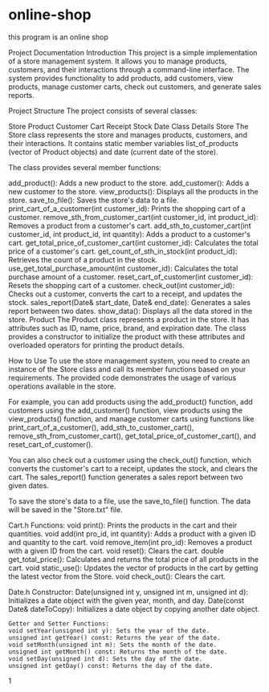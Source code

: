 # online-shop
this program is an online shop

Project Documentation
Introduction
This project is a simple implementation of a store management system. It allows you to manage products, customers, and their interactions through a command-line interface. The system provides functionality to add products, add customers, view products, manage customer carts, check out customers, and generate sales reports.

Project Structure
The project consists of several classes:

Store
Product
Customer
Cart
Receipt
Stock
Date
Class Details
Store
The Store class represents the store and manages products, customers, and their interactions. It contains static member variables list_of_products (vector of Product objects) and date (current date of the store).

The class provides several member functions:

add_product(): Adds a new product to the store.
add_customer(): Adds a new customer to the store.
view_products(): Displays all the products in the store.
save_to_file(): Saves the store's data to a file.
print_cart_of_a_customer(int customer_id): Prints the shopping cart of a customer.
remove_sth_from_customer_cart(int customer_id, int product_id): Removes a product from a customer's cart.
add_sth_to_customer_cart(int customer_id, int product_id, int quantity): Adds a product to a customer's cart.
get_total_price_of_customer_cart(int customer_id): Calculates the total price of a customer's cart.
get_count_of_sth_in_stock(int product_id): Retrieves the count of a product in the stock.
use_get_total_purchase_amount(int customer_id): Calculates the total purchase amount of a customer.
reset_cart_of_customer(int customer_id): Resets the shopping cart of a customer.
check_out(int customer_id): Checks out a customer, converts the cart to a receipt, and updates the stock.
sales_report(Date& start_date, Date& end_date): Generates a sales report between two dates.
show_data(): Displays all the data stored in the store.
Product 
The Product class represents a product in the store. It has attributes such as ID, name, price, brand, and expiration date. The class provides a constructor to initialize the product with these attributes and overloaded operators for printing the product details.

How to Use
To use the store management system, you need to create an instance of the Store class and call its member functions based on your requirements. The provided code demonstrates the usage of various operations available in the store.

For example, you can add products using the add_product() function, add customers using the add_customer() function, view products using the view_products() function, and manage customer carts using functions like print_cart_of_a_customer(), add_sth_to_customer_cart(), remove_sth_from_customer_cart(), get_total_price_of_customer_cart(), and reset_cart_of_customer().

You can also check out a customer using the check_out() function, which converts the customer's cart to a receipt, updates the stock, and clears the cart. The sales_report() function generates a sales report between two given dates.

To save the store's data to a file, use the save_to_file() function. The data will be saved in the "Store.txt" file.

Cart.h
    Functions:
    void print(): Prints the products in the cart and their quantities.
    void add(int pro_id, int quantity): Adds a product with a given ID and quantity to the cart.
    void remove_item(int pro_id): Removes a product with a given ID from the cart.
    void reset(): Clears the cart.
    double get_total_price(): Calculates and returns the total price of all products in the cart.
    void static_use(): Updates the vector of products in the cart by getting the latest vector from the Store.
    void check_out(): Clears the cart.
  
Date.h
    Constructor:
    Date(unsigned int y, unsigned int m, unsigned int d): Initializes a date object with the given year, month, and day.
    Date(const Date& dateToCopy): Initializes a date object by copying another date object.
    
    Getter and Setter Functions:
    void setYear(unsigned int y): Sets the year of the date.
    unsigned int getYear() const: Returns the year of the date.
    void setMonth(unsigned int m): Sets the month of the date.
    unsigned int getMonth() const: Returns the month of the date.
    void setDay(unsigned int d): Sets the day of the date.
    unsigned int getDay() const: Returns the day of the date.
    
    
  
1
